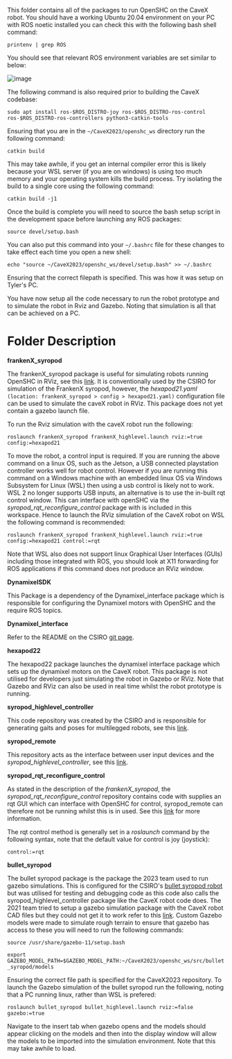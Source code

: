 This folder contains all of the packages to run OpenSHC on the CaveX robot. You should have a working Ubuntu 20.04 environment on your PC with ROS noetic installed you can check this with the following bash shell command:

`printenv | grep ROS`

You should see that relevant ROS environment variables are set similar to below:

![image](https://github.com/CaveX/CaveX2023/assets/110513531/7b53529a-c058-436b-9fb8-12e9dfe2ae9b)

The following command is also required prior to building the CaveX codebase:

`sudo apt install ros-$ROS_DISTRO-joy ros-$ROS_DISTRO-ros-control ros-$ROS_DISTRO-ros-controllers python3-catkin-tools`

Ensuring that you are in the `~/CaveX2023/openshc_ws` directory run the following command:

`catkin build`

This may take awhile, if you get an internal compiler error this is likely because your WSL server (if you are on windows) is using too much memory and your operating system kills the build process. Try isolating the build to a single core using the following command:

`catkin build -j1`

Once the build is complete you will need to source the bash setup script in the development space before launching any ROS packages:

`source devel/setup.bash`

You can also put this command into your `~/.bashrc` file for these changes to take effect each time you open a new shell:

`echo "source ~/CaveX2023/openshc_ws/devel/setup.bash" >> ~/.bashrc`

Ensuring that the correct filepath is specified. This was how it was setup on Tyler's PC.

You have now setup all the code necessary to run the robot prototype and to simulate the robot in Rviz and Gazebo. Noting that simulation is all that can be achieved on a PC.

# Folder Description
**frankenX_syropod**

The frankenX_syropod package is useful for simulating robots running OpenSHC in RViz, see this [link](https://github.com/csiro-robotics/frankenX_syropod/tree/master).
It is conventionally used by the CSIRO for simulation of the FrankenX syropod, however, the *hexapod21.yaml* `(location: frankenX_syropod > config > hexapod21.yaml)` configuration file can be used to simulate the caveX robot in RViz.
This package does not yet contain a gazebo launch file.

To run the Rviz simulation with the caveX robot run the following:

`roslaunch frankenX_syropod frankenX_highlevel.launch rviz:=true config:=hexapod21`

To move the robot, a control input is required. If you are running the above command on a linux OS, such as the Jetson, a USB connected playstation controller works well for robot control. However if you are running this command on a Windows machine with an embedded linux OS via Windows Subsystem for Linux (WSL) then using a usb control is likely not to work. WSL 2 no longer supports USB inputs, an alternative is to use the in-built rqt control window. This can interface with openSHC via the *syropod_rqt_reconfigure_control* package with is included in this workspace. Hence to launch the RViz simulation of the CaveX robot on WSL the following command  is recommended:

`roslaunch frankenX_syropod frankenX_highlevel.launch rviz:=true config:=hexapod21 control:=rqt`

Note that WSL also does not support linux Graphical User Interfaces (GUIs) including those integrated with ROS, you should look at X11 forwarding for ROS applications if this command does not produce an RViz window.

**DynamixelSDK**

This Package is a dependency of the Dynamixel_interface package which is responsible for configuring the Dynamixel motors with OpenSHC and the require ROS topics.

**Dynamixel_interface**

Refer to the README on the CSIRO [git page](https://github.com/csiro-robotics/dynamixel_interface).

**hexapod22**

The hexapod22 package launches the dynamixel interface package which sets up the dynamixel motors on the CaveX robot. This package is not utilised for developers just simulating the robot in Gazebo or RViz. Note that Gazebo and RViz can also be used in real time whilst the robot prototype is running.

**syropod_highlevel_controller**

This code repository was created by the CSIRO and is responsible for generating gaits and poses for multilegged robots, see this [link](https://github.com/csiro-robotics/syropod_highlevel_controller).

**syropod_remote**

This repository acts as the interface between user input devices and the *syropod_highlevel_controller*, see this [link](https://github.com/csiro-robotics/syropod_remote).

**syropod_rqt_reconfigure_control**

As stated in the description of the *frankenX_syropod*, the *syropod_rqt_reconfigure_control* repository contains code with supplies an rqt GUI which can interface with OpenSHC for control, syropod_remote can therefore not be running whilst this is in used. See this [link](https://github.com/csiro-robotics/syropod_rqt_reconfigure_control) for more information.

The rqt control method is generally set in a *roslaunch* command by the following syntax, note that the default value for control is joy (joystick):

`control:=rqt`

**bullet_syropod**

The bullet syropod package is the package the 2023 team used to run gazebo simulations. This is configured for the CSIRO's [bullet syropod robot](https://github.com/csiro-robotics/bullet_syropod) but was utilised for testing and debugging code as this code also calls the syropod_highlevel_controller package like the CaveX robot code does. The 2021 team tried to setup a gazebo simulation package with the CaveX robot CAD files but they could not get it to work refer to this [link](https://github.com/CaveX/cavex_hexapod). Custom Gazebo models were made to simulate rough terrain to ensure that gazebo has access to these you will need to run the following commands:

`source /usr/share/gazebo-11/setup.bash`

`export GAZEBO_MODEL_PATH=$GAZEBO_MODEL_PATH:~/CaveX2023/openshc_ws/src/bullet_syropod/models`

Ensuring the correct file path is specified for the CaveX2023 repository. To launch the Gazebo simulation of the bullet syropod run the following, noting that a PC running linux, rather than WSL is prefered:

`roslaunch bullet_syropod bullet_highlevel.launch rviz:=false gazebo:=true`

Navigate to the insert tab when gazebo opens and the models should appear clicking on the models and then into the display window will allow the models to be imported into the simulation environment. Note that this may take awhile to load.
